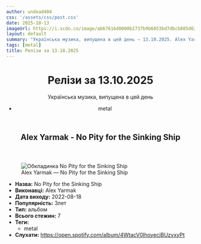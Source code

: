 ```yaml
---
author: undead404
css: '/assets/css/post.css'
date: 2025-10-13
imageUrl: https://i.scdn.co/image/ab67616d0000b2737b9b6053bd7dbcb885d635d4
layout: default
summary: "Українська музика, випущена в цей день – 13.10.2025. Alex Yarmak та інші"
tags: [metal]
title: Релізи за 13.10.2025
---
```


<main class="main-content">
  <header>
    <h1>Релізи за <time datetime="2025-10-13">13.10.2025</time></h1>
    <p class="summary">Українська музика, випущена в цей день</p>
      <ul class="tags">
          <li>metal</li>
      </ul>
  </header>
  <section class="releases">
    <article class="release">
      <header>
        <h2>
          Alex Yarmak - No Pity for the Sinking Ship
        </h2>
      </header>
      <figure>
        <img src="https://i.scdn.co/image/ab67616d0000b2737b9b6053bd7dbcb885d635d4" alt="Обкладинка No Pity for the Sinking Ship">
        <figcaption>Alex Yarmak — No Pity for the Sinking Ship</figcaption>
      </figure>
      <ul>
        <li><strong>Назва:</strong> No Pity for the Sinking Ship</li>
        <li><strong>Виконавці:</strong> Alex Yarmak</li>
        <li><strong>Дата виходу:</strong> 2022-08-18</li>
        <li><strong>Популярність:</strong> Злет</li>
        <li><strong>Тип:</strong> альбом</li>
        <li><strong>Всього стежин:</strong> 7</li>
            <li><strong>Теги:</strong>
            <ul class="tags">
                <li class="tag">metal</li>
            </ul>
            </li>
        <li><strong>Слухати:</strong> <a href="https://open.spotify.com/album/4WtacV0IhoyecjBUzvxyPt" target="_blank">https:&#x2F;&#x2F;open.spotify.com&#x2F;album&#x2F;4WtacV0IhoyecjBUzvxyPt</a></li>
      </ul>
    </article>
  </section>
</main>